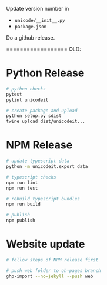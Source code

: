 Update version number in
* `unicode/__init__.py`
* `package.json`

Do a github release.


==================
OLD:

# Python Release

```sh
# python checks
pytest
pylint unicodeit

# create package and upload
python setup.py sdist
twine upload dist/unicodeit...
```


# NPM Release

```sh
# update typescript data
python -m unicodeit.export_data

# typescript checks
npm run lint
npm run test

# rebuild typescript bundles
npm run build

# publish
npm publish
```


# Website update

```sh
# follow steps of NPM release first

# push web folder to gh-pages branch
ghp-import --no-jekyll --push web
```
